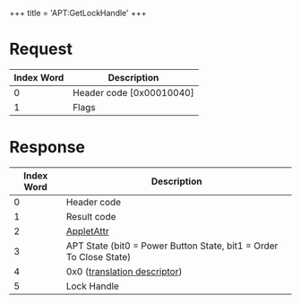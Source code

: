 +++
title = 'APT:GetLockHandle'
+++

# Request

| Index Word | Description                |
|------------|----------------------------|
| 0          | Header code \[0x00010040\] |
| 1          | Flags                      |

# Response

| Index Word | Description                                                        |
|------------|--------------------------------------------------------------------|
| 0          | Header code                                                        |
| 1          | Result code                                                        |
| 2          | [AppletAttr](NS_and_APT_Services#AppletAttr "wikilink")            |
| 3          | APT State (bit0 = Power Button State, bit1 = Order To Close State) |
| 4          | 0x0 ([translation descriptor](IPC "wikilink"))                     |
| 5          | Lock Handle                                                        |
